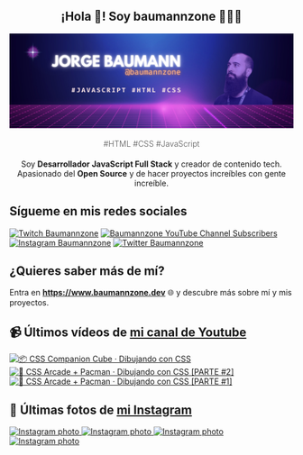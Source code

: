 <p align="center">
   <h2 align="center">¡Hola 👋! Soy baumannzone 👨🏻‍💻</h2>
   <img align="center" src="img/header.png" />
   <h4 align="center" style="font-weight: 300; color: #555;">#HTML #CSS #JavaScript</h4>
</p>

<p align="center" style="margin-bottom: 20px">Soy <strong>Desarrollador JavaScript Full Stack</strong> y creador de contenido tech.
<br/>
Apasionado del <strong>Open Source</strong> y de hacer proyectos increíbles con gente increíble.
</p>

## Sígueme en mis redes sociales

[![Twitch Baumannzone](https://img.shields.io/twitch/status/baumannzone?style=social)](https://twitch.tv/baumannzone)
[![Baumannzone YouTube Channel Subscribers](https://img.shields.io/youtube/channel/subscribers/UCTTj5ztXnGeDRPFVsBp7VMA?style=social)](https://youtube.com/rambitojs)
[![Instagram Baumannzone](https://img.shields.io/badge/Baumannzone--_.svg?label=Instagram&style=social&logo=instagram)](https://instagram.com/baumannzone)
[![Twitter Baumannzone](https://img.shields.io/twitter/follow/Baumannzone?label=Twitter&style=social)](https://twitter.com/baumannzone)

## ¿Quieres saber más de mí?

Entra en **https://www.baumannzone.dev** 🌐 y descubre más sobre mí y mis proyectos.

## 📹 Últimos vídeos de [mi canal de Youtube](https://youtube.com/rambitojs?sub_confirmation=1)


<a href='https://youtu.be/W6xwoSJahA0' target='_blank'>
  <img width='30%' src='https://img.youtube.com/vi/W6xwoSJahA0/mqdefault.jpg' alt='📦 CSS Companion Cube · Dibujando con CSS' />
</a>
<a href='https://youtu.be/9C3NXVXewH8' target='_blank'>
  <img width='30%' src='https://img.youtube.com/vi/9C3NXVXewH8/mqdefault.jpg' alt='👾 CSS Arcade + Pacman · Dibujando con CSS [PARTE #2]' />
</a>
<a href='https://youtu.be/2ahqLdgkSxA' target='_blank'>
  <img width='30%' src='https://img.youtube.com/vi/2ahqLdgkSxA/mqdefault.jpg' alt='👾 CSS Arcade + Pacman · Dibujando con CSS [PARTE #1]' />
</a>

## 📸 Últimas fotos de [mi Instagram](https://instagram.com/baumannzone)


<a href='https://instagram.com/p/Cq5I1E2oLgc' target='_blank'>
  <img width='20%' src='https://scontent-waw1-1.cdninstagram.com/v/t51.2885-15/340986020_770378354403875_8181178191423317800_n.jpg?stp=dst-jpg_e15_fr_s1080x1080&_nc_ht=scontent-waw1-1.cdninstagram.com&_nc_cat=111&_nc_ohc=MIU9lzpyrKAAX_k2fWZ&edm=APU89FABAAAA&ccb=7-5&ig_cache_key=MzA3ODUzMDY1MjAwMDI3MDM2NA%3D%3D.2-ccb7-5&oh=00_AfCNXe65Sp6CCN4PFRc5S3FRRfBLF57-vWf2cZy26H54jg&oe=6468E1BA&_nc_sid=f4eaf9' alt='Instagram photo' />
</a>
<a href='https://instagram.com/p/Cq3Jrgmo4zh' target='_blank'>
  <img width='20%' src='https://scontent-waw1-1.cdninstagram.com/v/t51.2885-15/340310509_528512802798686_6271669996800106193_n.jpg?stp=dst-jpg_e15_fr_s1080x1080&_nc_ht=scontent-waw1-1.cdninstagram.com&_nc_cat=102&_nc_ohc=oagCYBKXh4MAX_c72Bk&edm=APU89FABAAAA&ccb=7-5&ig_cache_key=MzA3Nzk3MTQ0MjY5NTExMzk1Mw%3D%3D.2-ccb7-5&oh=00_AfBWJOYxGzmQzxR5IEZi159oud6v8NcZKkFoZF36zJ0XIQ&oe=646918E6&_nc_sid=f4eaf9' alt='Instagram photo' />
</a>
<a href='https://instagram.com/p/CpyNOwarnok' target='_blank'>
  <img width='20%' src='https://scontent-waw1-1.cdninstagram.com/v/t51.2885-15/335763997_5887597057976558_508799587780031974_n.jpg?stp=dst-jpg_e15_fr_s1080x1080&_nc_ht=scontent-waw1-1.cdninstagram.com&_nc_cat=102&_nc_ohc=HxX4plMmlLoAX_Cpp6z&edm=APU89FABAAAA&ccb=7-5&ig_cache_key=MzA1ODU2NTI4NTYwMjU1NjQ1Mg%3D%3D.2-ccb7-5&oh=00_AfDunLZgQPq2PjfJ9uxCBOYCgEWT_7LEJN_pLC893GxuvA&oe=646A087D&_nc_sid=f4eaf9' alt='Instagram photo' />
</a>
<a href='https://instagram.com/p/CpxS2xyPU9_' target='_blank'>
  <img width='20%' src='https://scontent-waw1-1.cdninstagram.com/v/t39.30808-6/335880849_651634293395690_3244828756504975467_n.png?stp=dst-jpg_e15_fr_s1080x1080&_nc_ht=scontent-waw1-1.cdninstagram.com&_nc_cat=102&_nc_ohc=O6KOkfBqnGsAX8vwndx&edm=APU89FAAAAAA&ccb=7-5&ig_cache_key=MzA1ODMwODU0MTQ4NDcxNTYzMw%3D%3D.2-ccb7-5&oh=00_AfDxf6_6dTSQ6Toby8KyqRw2DTtOZNPlWsonFSVzJ0RhdQ&oe=64693892&_nc_sid=f4eaf9' alt='Instagram photo' />
</a>
